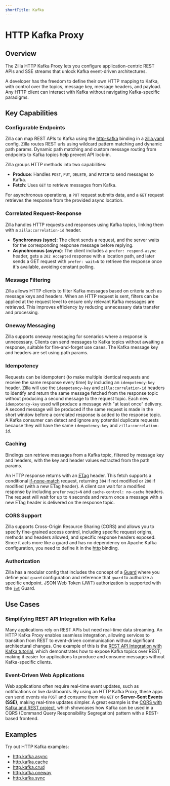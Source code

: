 ```yaml
---
shortTitle: Kafka
---
```


# HTTP Kafka Proxy

## Overview

The Zilla HTTP Kafka Proxy lets you configure application-centric REST APIs and SSE streams that unlock Kafka event-driven architectures.

A developer has the freedom to define their own HTTP mapping to Kafka, with control over the topics, message key, message headers, and payload. Any HTTP client can interact with Kafka without navigating Kafka-specific paradigms.

## Key Capabilities

### Configurable Endpoints

Zilla can map REST APIs to Kafka using the [http-kafka](../../../reference/config/bindings/http-kafka/README.md) binding in a [zilla.yaml](../../../reference/config/overview.md) config. Zilla routes REST urls using wildcard pattern matching and dynamic path params. Dynamic path matching and custom message routing from endpoints to Kafka topics help prevent API lock-in.

Zilla groups HTTP methods into two capabilities:

- **Produce**: Handles `POST`, `PUT`, `DELETE`, and `PATCH` to send messages to Kafka.
- **Fetch**: Uses `GET` to retrieve messages from Kafka.

For asynchronous operations, a `PUT` request submits data, and a `GET` request retrieves the response from the provided async location.

### Correlated Request-Response

Zilla handles HTTP requests and responses using Kafka topics, linking them with a `zilla:correlation-id` header.

- **Synchronous (sync)**: The client sends a request, and the server waits for the corresponding response message before replying.
- **Asynchronous (async)**: The client includes a `prefer: respond-async` header, gets a `202 Accepted` response with a location path, and later sends a GET request with `prefer: wait=N` to retrieve the response once it's available, avoiding constant polling.

### Message Filtering

Zilla allows HTTP clients to filter Kafka messages based on criteria such as message keys and headers. When an HTTP request is sent, filters can be applied at the request level to ensure only relevant Kafka messages are retrieved. This improves efficiency by reducing unnecessary data transfer and processing.

### Oneway Messaging

Zilla supports oneway messaging for scenarios where a response is unnecessary. Clients can send messages to Kafka topics without awaiting a response, suitable for fire-and-forget use cases. The Kafka message key and headers are set using path params.

### Idempotency

Requests can be idempotent (to make multiple identical requests and receive the same response every time) by including an `idempotency-key` header. Zilla will use the `idempotency-key` and `zilla:correlation-id` headers to identify and return the same message fetched from the response topic without producing a second message to the request topic. Each new `idempotency-key` used will produce a message with "at least once" delivery. A second message will be produced if the same request is made in the short window before a correlated response is added to the response topic. A Kafka consumer can detect and ignore any potential duplicate requests because they will have the same `idempotency-key` and `zilla:correlation-id`.

### Caching

Bindings can retrieve messages from a Kafka topic, filtered by message key and headers, with the key and header values extracted from the path params.

An HTTP response returns with an [ETag](https://developer.mozilla.org/en-US/docs/Web/HTTP/Headers/ETag) header. This fetch supports a conditional [if-none-match](https://developer.mozilla.org/en-US/docs/Web/HTTP/Headers/If-None-Match) request, returning `304` if not modified or `200` if modified (with a new ETag header). A client can wait for a modified response by including `prefer:wait=N` and `cache-control: no-cache` headers. The request will wait for up to `N` seconds and return once a message with a new ETag header is delivered on the response topic.

### CORS Support

Zilla supports Cross-Origin Resource Sharing (CORS) and allows you to specify fine-grained access control, including specific request origins, methods and headers allowed, and specific response headers exposed. Since it acts more like a guard and has no dependency on Apache Kafka configuration, you need to define it in the [http](../../../reference/config/bindings/http/README.md) binding.

### Authorization

Zilla has a modular config that includes the concept of a [Guard](../../security/guard.md#guard) where you define your `guard` configuration and reference that `guard` to authorize a specific endpoint. JSON Web Token (JWT) authorization is supported with the [`jwt`](../../security/guard/jwt.md#jwt) Guard.

## Use Cases

### Simplifying REST API Integration with Kafka

Many applications rely on REST APIs but need real-time data streaming. An HTTP Kafka Proxy enables seamless integration, allowing services to transition from REST to event-driven communication without significant architectural changes. One example of this is the [REST API Integration with Kafka tutorial](../../../tutorials/rest/rest-intro.md#crud-api-on-kafka), which demonstrates how to expose Kafka topics over REST, making it easier for applications to produce and consume messages without Kafka-specific clients.

### Event-Driven Web Applications

Web applications often require real-time event updates, such as notifications or live dashboards. By using an HTTP Kafka Proxy, these apps can send events via `POST` and consume them via `GET` or **Server-Sent Events (SSE)**, making real-time updates simpler. A great example is the [CQRS with Kafka and REST project](https://github.com/aklivity/zilla-demos/tree/main/todo-mvc-cqrs), which showcases how Kafka can be used in a CQRS (Command Query Responsibility Segregation) pattern with a REST-based frontend.

## Examples

Try out HTTP Kafka examples:

- [http.kafka.async](https://github.com/aklivity/zilla-examples/tree/main/http.kafka.async)
- [http.kafka.cache](https://github.com/aklivity/zilla-examples/tree/main/http.kafka.cache)
- [http.kafka.crud](https://github.com/aklivity/zilla-examples/tree/main/http.kafka.crud)
- [http.kafka.oneway](https://github.com/aklivity/zilla-examples/tree/main/http.kafka.oneway)
- [http.kafka.sync](https://github.com/aklivity/zilla-examples/tree/main/http.kafka.sync)
